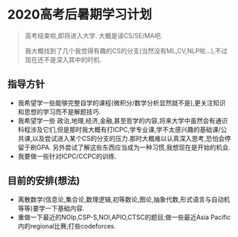 # 2020高考后暑期学习计划

> 高考结束啦,即将进入大学.
> 大概是读CS/SE/MA吧.
>
> 我大概找到了几个我觉得有趣的CS的分支(当然没有ML,CV,NLP啦...),不过现在还不是深入其中的时机.

## 指导方针

- 我希望学一些能够完整自学的课程(微积分/数学分析显然就不是),更关注知识和思想的学习而不是解题技巧.
- 我希望学一些 政治,地理,经济,金融,甚至哲学的内容,将来大学中虽然会有通识科程涉及它们,但是那时我大概有打ICPC,学专业课,学不太感兴趣的基础课/公共课,以及尝试进入某个CS的分支的压力.那时大概难以认真深入思考,恐怕会停留于刷GPA.
  另外尝试了解这些东西应当成为一种习惯,我想现在是开始的机会.
- 我要做一些针对ICPC/CCPC的训练.



## 目前的安排(想法)

- 离散数学(信息论,集合论,数理逻辑,初等数论,图论,抽象代数,形式语言与自动机等等)要学一下基础内容.
- 重做一下最近的NOIp,CSP-S,NOI,APIO,CTSC的题目;做一些最近Asia Pacific内的regional比赛;打些codeforces.

